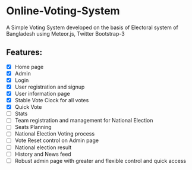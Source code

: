 Online-Voting-System
====================

A Simple Voting System developed on the basis of Electoral system of Bangladesh using Meteor.js, Twitter Bootstrap-3

Features:  
---------
  - [x] Home page
  - [x] Admin
  - [x] Login
  - [x] User registration and signup
  - [x] User information page
  - [x] Stable Vote Clock for all votes 
  - [x] Quick Vote 
  - [ ] Stats 
  - [ ] Team registration and management for National Election
  - [ ] Seats Planning 
  - [ ] National Election Voting process
  - [ ] Vote Reset control on Admin page
  - [ ] National election result
  - [ ] History and News feed
  - [ ] Robust admin page with greater and flexible control and quick access
